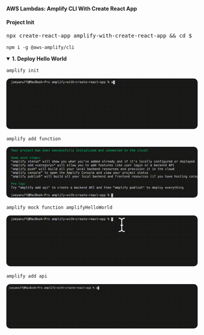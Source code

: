 #### AWS Lambdas: Amplify CLI With Create React App  ####

<p></p>

#### Project Init ####

<p></p>

<pre></code>npx create-react-app amplify-with-create-react-app && cd $_</code></pre>

<p></p>

<pre><code>npm i -g @aws-amplify/cli</code></pre>

<p></p>

<details open>
  <summary><strong>1. Deploy Hello World</strong>
  </summary>

  <p></p>


  <pre><code>amplify init</code></pre>

  <p></p>


  <img style="border-radius:10px" src="../assets/amplify-init.gif"/>


  <p></p>


  <pre><code>amplify add function</code></pre>

  <p></p>


  <img style="border-radius:10px" src="../assets/amplify-add-function.gif"/>


  <p></p>

  <pre><code>amplify mock function amplifyHelloWorld</code></pre>

  <p></p>


  <img style="border-radius:10px" src="../assets/amplify-mock-function.gif"/>


  <pre><code>amplify add api</code></pre>

  <p></p>


  <img style="border-radius:10px" src="../assets/amplify-add-api.gif"/>


  <p></p>


</details>

